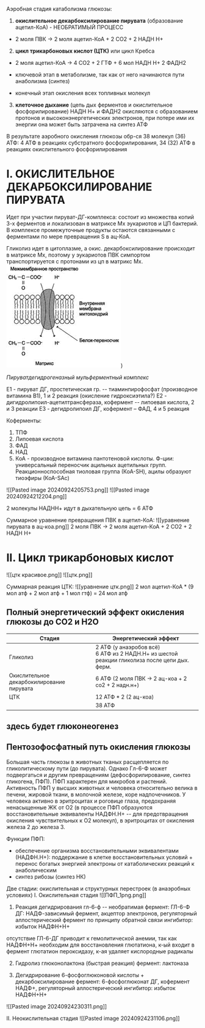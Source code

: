 Аэробная стадия катаболизма глюкозы:

1) **окислительное декарбоксилирование пирувата** (образование ацетил-КоА) - НЕОБРАТИМЫЙ ПРОЦЕСС
- 2 моля ПВК -> 2 моля ацетил-КоА + 2 CO2 + 2 HАДН Н+

2) **цикл трикарбоновых кислот (ЦТК)** или цикл Кребса
- 2 моля ацетил-КоА -> 4 СО2 + 2 ГТФ + 6 мол HАДН Н+ 2 ФАДН2

- ключевой этап в метаболизме, так как от него начинаются пути анаболизма (синтез)
- конечный этап окисления всех топливных молекул 

3) **клеточное дыхание** (цепь дых ферментов и окислительное фосфорилирование)
HАДН Н+ и ФАДН2 окисляются с образованием протонов и высоконэнергетических электронов, при потере ими их энергии она может быть затрачена на синтез АТФ

В результате аэробного окисления глюкозы обр-ся 38 молекул (36) АТФ: 4 АТФ в реакциях субстратного фосфорилирования, 34 (32) АТФ в реакциях окислительного фосфорилирования

# I. ОКИСЛИТЕЛЬНОЕ ДЕКАРБОКСИЛИРОВАНИЕ ПИРУВАТА
Идет при участии пируват-ДГ-комплекса: состоит из множества копий 3-х ферментов и локализован в матриксе Мх эукариотов и ЦП бактерий. В комплексе промежуточные продукты остаются связанными с ферментами по мере превращения S в ац-КоА.

Гликолиз идет в цитоплазме, а окис. декарбоксилирование происходит в матриксе Мх, поэтому у эукариотов ПВК симпортом транспортируется с протонами из цп в матрикс Мх.
![симпорт пирувата в матрикс](https://github.com/seym0/lectures-biochem-autumn-2024/blob/main/pics/%D1%81%D0%B8%D0%BC%D0%BF%D0%BE%D1%80%D1%82%20%D0%BF%D0%B8%D1%80%D1%83%D0%B2%D0%B0%D1%82%D0%B0%20%D0%B2%20%D0%BC%D0%B0%D1%82%D1%80%D0%B8%D0%BA%D1%81.png))

*Пируватдегидрогеназный мульферментный комплекс*

Е1 - пируват ДГ, простетическая гр. -- тиаминпирофосфат (производное витамина В1), 1 и 2 реакция (окисление гидроксиэтила?)
Е2 - дигидролипоил-ацетилтрансфераза, кофермент -- липоевая кислота, 2 и 3 реакции
Е3 - дегидролипоил ДГ, кофермент – ФАД, 4 и 5 реакция

Коферменты:
1) ТПФ
2) Липоевая кислота
3) ФАД
4) НАД
5) КоА - производное витамина пантотеновой кислоты. Ф-ции: универсальный переносчик ацильных ацетильных групп. Реакционноспособная тиоловая группа (КоА-SH), ацилы образуют тиоэфиры (КоА-SAc)

![[Pasted image 20240924205753.png]]
 ![[Pasted image 20240924212204.png]]

2 молекулы НАДНН+ идут в дыхательную цепь = 6 АТФ

Суммарное уравнение превращения ПВК в ацетил-КоА:
![[уравнение пирувата в ац-коа.png]]
2 моля ПВК -> 2 моля ацетил-КоА + 2 CO2 + 2 HАДН Н+

# II. Цикл трикарбоновых кислот
![[цтк красивое.png]]
![[цтк.png]]

Суммарная реакция ЦТК:
![[уравнение цтк.png]]
2 мол ацетил-КоА * (9 мол атф + 2 мол атф + 1 мол гтф)  = 24 мол атф


## Полный энергетический эффект окисления глюкозы до CO2 и H2O

| Стадия                                    | Энергетический эффект                                                                           |
| ----------------------------------------- | ----------------------------------------------------------------------------------------------- |
| Гликолиз                                  | 2 АТФ (у анаэробов всё)<br>6 АТФ из 2 НАДН.Н+ из шестой реакции гликолиза после цепи дых. ферм. |
| Окислительное декарбокилирование пирувата | 6 АТФ (2 моля ПВК ->  2 ац-коа + 2 со2 + 2 надн.н+)                                             |
| ЦТК                                       | 12 АТФ * 2 (2 ац-коа)                                                                           |
|                                           | 38 АТФ                                                                                          |
## здесь будет глюконеогенез

## Пентозофосфатный путь окисления глюкозы
Большая часть глюкозы в животных тканых расщепляется по гликолитическому пути (до пирувата). Однако Гл-6-Ф может подвергаться и другим превращениям (дефосфорилирование, синтез гликогена, ПФП). ПФП характерен для микробов и растений. Активность ПФП у высших животных и человека относительно велика в печени, жировой ткани, в молочной железе, коре надпочечников. У человека активно в эритроцитах и роговице глаза, предохраняя ненасыщенные ЖК от О2 (в процессе ПФП образуются восстановительные эквиваленты НАДФН.Н+ -- для предотвращения окисления чувствительных к О2 молекул), в эритроцитах от окисления железа 2 до железа 3. 

Функции ПФП:
- обеспечение организма восстановительными эквивалентами (НАДФН.Н+): поддержание в клетке восстановительных условий + перенос богатых энергией электроны от катаболических реакций к анаболическим
- синтез рибозы (синтез НК)

Две стадии: окислительная и структурных перестроек (в анаэробных условиях)
I. Окислительная стадия
![[ПФП_1png.png]]
1. Реакция дегидрирования гл-6-ф -- необратимая
	фермент: ГЛ-6-Ф ДГ: НАДФ-зависимый фермент, акцептор электронов, регуляторный аллостерический фермент по принципу обратной связи
	ингибитор: избыток НАДФН+Н+

отсутствие ГЛ-6-ДГ приводит к гемолитической анемии, так как НАДФН+Н+ необходим для восстановления глютатиона, к-ый входит в фермент глютатион пероксидазу, к-ая удаляет кислородные радикалы

2. Гидролиз глюконолактона (быстрая реакция)
	фермент: лактоназа

3. Дегидрирование 6-фосфоглюконовой кислоты + декарбоксилирование
	фермент: 6-фосфоглюконат ДГ, кофермент НАДФ+, регуляторный аллостерический 
	ингибитор: избыток НАДФН+Н+

![[Pasted image 20240924230311.png]]

II. Неокислительная стадия
![[Pasted image 20240924231106.png]]




